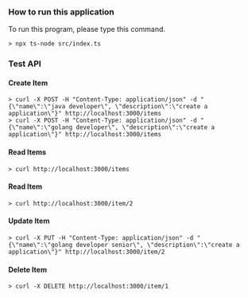 ### How to run this application
To run this program, please type this command.

    > npx ts-node src/index.ts
### Test API
#### Create Item

    > curl -X POST -H "Content-Type: application/json" -d "{\"name\":\"java developer\", \"description\":\"create a application\"}" http://localhost:3000/items
    > curl -X POST -H "Content-Type: application/json" -d "{\"name\":\"golang developer\", \"description\":\"create a application\"}" http://localhost:3000/items
#### Read Items

    > curl http://localhost:3000/items
#### Read Item

    > curl http://localhost:3000/item/2
#### Update Item

    > curl -X PUT -H "Content-Type: application/json" -d "{\"name\":\"golang developer senior\", \"description\":\"create a application\"}" http://localhost:3000/item/2
#### Delete Item

    > curl -X DELETE http://localhost:3000/item/1